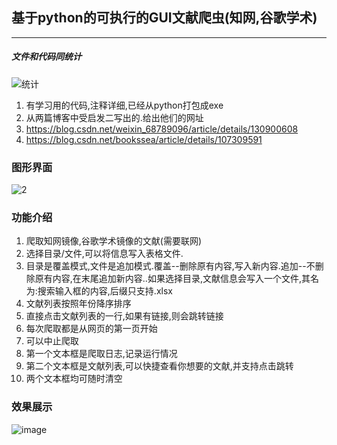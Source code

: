 ## 基于python的可执行的GUI文献爬虫(知网,谷歌学术)
----------------------------
##### 文件和代码同统计
![统计](https://github.com/NaNbNa/thesisCrawl_pythonProject/assets/144761706/72b94425-d881-40bd-964d-f63985462e40)
1. 有学习用的代码,注释详细,已经从python打包成exe
2. 从两篇博客中受启发二写出的.给出他们的网址
3. https://blog.csdn.net/weixin_68789096/article/details/130900608
4. https://blog.csdn.net/bookssea/article/details/107309591
### 图形界面
![2](https://github.com/NaNbNa/thesisCrawl_pythonProject/assets/144761706/db3d1867-7b04-4e7e-911f-1b41829e2978)

### 功能介绍
1. 爬取知网镜像,谷歌学术镜像的文献(需要联网)
2. 选择目录/文件,可以将信息写入表格文件.
3. 目录是覆盖模式,文件是追加模式.覆盖--删除原有内容,写入新内容.追加--不删除原有内容,在末尾追加新内容..如果选择目录,文献信息会写入一个文件,其名为:搜索输入框的内容,后缀只支持.xlsx
4. 文献列表按照年份降序排序
5. 直接点击文献列表的一行,如果有链接,则会跳转链接
6. 每次爬取都是从网页的第一页开始
7. 可以中止爬取
8. 第一个文本框是爬取日志,记录运行情况
9. 第二个文本框是文献列表,可以快捷查看你想要的文献,并支持点击跳转
10. 两个文本框均可随时清空
### 效果展示
![image](https://github.com/NaNbNa/thesisCrawl_pythonProject/assets/144761706/f8553f32-fe71-40b9-a63e-068933d602ae)

